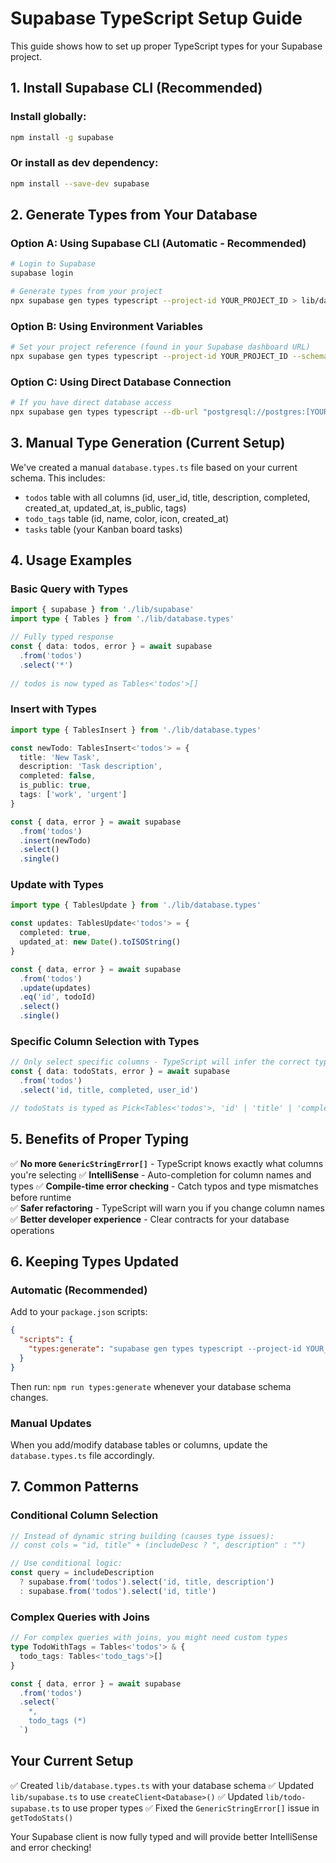 # Supabase TypeScript Setup Guide

This guide shows how to set up proper TypeScript types for your Supabase project.

## 1. Install Supabase CLI (Recommended)

### Install globally:
```bash
npm install -g supabase
```

### Or install as dev dependency:
```bash
npm install --save-dev supabase
```

## 2. Generate Types from Your Database

### Option A: Using Supabase CLI (Automatic - Recommended)
```bash
# Login to Supabase
supabase login

# Generate types from your project
npx supabase gen types typescript --project-id YOUR_PROJECT_ID > lib/database.types.ts
```

### Option B: Using Environment Variables
```bash
# Set your project reference (found in your Supabase dashboard URL)
npx supabase gen types typescript --project-id YOUR_PROJECT_ID --schema public > lib/database.types.ts
```

### Option C: Using Direct Database Connection
```bash
# If you have direct database access
npx supabase gen types typescript --db-url "postgresql://postgres:[YOUR-PASSWORD]@db.[YOUR-PROJECT-REF].supabase.co:5432/postgres" > lib/database.types.ts
```

## 3. Manual Type Generation (Current Setup)

We've created a manual `database.types.ts` file based on your current schema. This includes:

- `todos` table with all columns (id, user_id, title, description, completed, created_at, updated_at, is_public, tags)
- `todo_tags` table (id, name, color, icon, created_at)  
- `tasks` table (your Kanban board tasks)

## 4. Usage Examples

### Basic Query with Types
```typescript
import { supabase } from './lib/supabase'
import type { Tables } from './lib/database.types'

// Fully typed response
const { data: todos, error } = await supabase
  .from('todos')
  .select('*')
  
// todos is now typed as Tables<'todos'>[]
```

### Insert with Types
```typescript
import type { TablesInsert } from './lib/database.types'

const newTodo: TablesInsert<'todos'> = {
  title: 'New Task',
  description: 'Task description',
  completed: false,
  is_public: true,
  tags: ['work', 'urgent']
}

const { data, error } = await supabase
  .from('todos')
  .insert(newTodo)
  .select()
  .single()
```

### Update with Types
```typescript
import type { TablesUpdate } from './lib/database.types'

const updates: TablesUpdate<'todos'> = {
  completed: true,
  updated_at: new Date().toISOString()
}

const { data, error } = await supabase
  .from('todos')
  .update(updates)
  .eq('id', todoId)
  .select()
  .single()
```

### Specific Column Selection with Types
```typescript
// Only select specific columns - TypeScript will infer the correct type
const { data: todoStats, error } = await supabase
  .from('todos')
  .select('id, title, completed, user_id')

// todoStats is typed as Pick<Tables<'todos'>, 'id' | 'title' | 'completed' | 'user_id'>[]
```

## 5. Benefits of Proper Typing

✅ **No more `GenericStringError[]`** - TypeScript knows exactly what columns you're selecting
✅ **IntelliSense** - Auto-completion for column names and types
✅ **Compile-time error checking** - Catch typos and type mismatches before runtime  
✅ **Safer refactoring** - TypeScript will warn you if you change column names
✅ **Better developer experience** - Clear contracts for your database operations

## 6. Keeping Types Updated

### Automatic (Recommended)
Add to your `package.json` scripts:
```json
{
  "scripts": {
    "types:generate": "supabase gen types typescript --project-id YOUR_PROJECT_ID > lib/database.types.ts"
  }
}
```

Then run: `npm run types:generate` whenever your database schema changes.

### Manual Updates
When you add/modify database tables or columns, update the `database.types.ts` file accordingly.

## 7. Common Patterns

### Conditional Column Selection
```typescript
// Instead of dynamic string building (causes type issues):
// const cols = "id, title" + (includeDesc ? ", description" : "")

// Use conditional logic:
const query = includeDescription 
  ? supabase.from('todos').select('id, title, description')
  : supabase.from('todos').select('id, title')
```

### Complex Queries with Joins
```typescript
// For complex queries with joins, you might need custom types
type TodoWithTags = Tables<'todos'> & {
  todo_tags: Tables<'todo_tags'>[]
}

const { data, error } = await supabase
  .from('todos')
  .select(`
    *,
    todo_tags (*)
  `)
```

## Your Current Setup

✅ Created `lib/database.types.ts` with your database schema
✅ Updated `lib/supabase.ts` to use `createClient<Database>()`
✅ Updated `lib/todo-supabase.ts` to use proper types
✅ Fixed the `GenericStringError[]` issue in `getTodoStats()`

Your Supabase client is now fully typed and will provide better IntelliSense and error checking!
